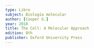 ```yaml
---
type: Libro
subject: Biología molecular
author: [Cooper G.]
year: 2018
title: The Cell: A Molecular Approach
edition: 8th
publisher: Oxford University Press
---
```

